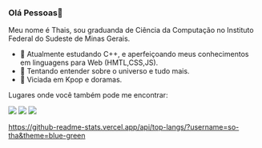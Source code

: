  
### Olá Pessoas👋
Meu nome é Thais, sou graduanda de Ciência da Computação no Instituto Federal do Sudeste de Minas Gerais.


- 🔭 Atualmente estudando C++, e aperfeiçoando meus conhecimentos em linguagens para Web (HMTL,CSS,JS).
- 🌱 Tentando entender sobre o universo e tudo mais.
- 🤝 Viciada em Kpop e doramas.


Lugares onde você também pode me encontrar: <br>

[<img src="https://img.shields.io/badge/twitter-%231DA1F2.svg?&style=for-the-badge&logo=twitter&logoColor=white" />](https://twitter.com/nnuyhan)   [<img src="https://img.shields.io/badge/linkedin-%230077B5.svg?&style=for-the-badge&logo=linkedin&logoColor=white" />](https://www.linkedin.com/in/thais-souza-4b9ba1182/)  [<img src = "https://img.shields.io/badge/facebook-%231877F2.svg?&style=for-the-badge&logo=facebook&logoColor=white">](https://www.facebook.com/thais.hipolito.16)

https://github-readme-stats.vercel.app/api/top-langs/?username=so-tha&theme=blue-green
